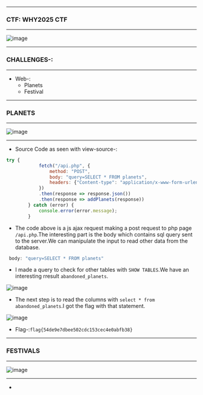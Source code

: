 -------------------

### CTF: WHY2025 CTF

-------------------

![image](https://github.com/user-attachments/assets/5d7b39c1-2e1f-48da-a494-f818560ea6d0)

-------------------

### CHALLENGES-:

-------------------

- Web-:
  - Planets
  - Festival

-------------------

### PLANETS

-------------------

![image](https://github.com/user-attachments/assets/f1fb9132-28d3-4135-a6d5-9385277c245d)

------------------

- Source Code as seen with view-source-:

```js
try {
            fetch("/api.php", {
                method: "POST",
                body: "query=SELECT * FROM planets",
                headers: {"Content-type": "application/x-www-form-urlencoded; charset=UTF-8"},
            })
            .then(response => response.json())
            .then(response => addPlanets(response))
        } catch (error) {
            console.error(error.message);
        }
```

- The code above is a js ajax request  making a post request to php page `/api.php`.The interesting part is the body which contains sql query sent to the server.We can manipulate the input to read other data from the database.

```js
 body: "query=SELECT * FROM planets"
```

- I made a query to check for other tables with `SHOW TABLES`.We have an interesting rresult `abandoned_planets`.

![image](https://github.com/user-attachments/assets/0153717f-8f47-4652-ad06-918200fe2a6e)

- The next step is to read the columns with `select * from abandoned_planets`.I got the flag with that statement.

![image](https://github.com/user-attachments/assets/17fc2858-fec1-4bf2-a46b-1ac5fe0ef5a1)

- Flag-:`flag{54de9e7dbee502cdc153cec4e0abfb38}`

----------------------

### FESTIVALS

-----------------------

![image](https://github.com/user-attachments/assets/4c2dc171-a7bc-44cb-a0d2-5d9e977649ad)

-----------------------

- 
